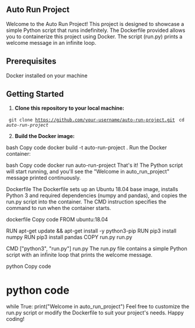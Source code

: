 ## Auto Run Project
Welcome to the Auto Run Project! This project is designed to showcase a simple Python script that runs indefinitely. The Dockerfile provided allows you to containerize this project using Docker. The script (run.py) prints a welcome message in an infinite loop.

## Prerequisites
Docker installed on your machine

## Getting Started
1. **Clone this repository to your local machine:**

 <code> git clone https://github.com/your-username/auto-run-project.git</code>
 <code> cd <em> auto-run-project</em> </code>

2. **Build the Docker image:**

bash
Copy code
docker build -t auto-run-project .
Run the Docker container:

bash
Copy code
docker run auto-run-project
That's it! The Python script will start running, and you'll see the "Welcome in auto_run_project" message printed continuously.

Dockerfile
The Dockerfile sets up an Ubuntu 18.04 base image, installs Python 3 and required dependencies (numpy and pandas), and copies the run.py script into the container. The CMD instruction specifies the command to run when the container starts.

dockerfile
Copy code
FROM ubuntu:18.04

RUN apt-get update && apt-get install -y python3-pip
RUN pip3 install numpy
RUN pip3 install pandas
COPY run.py run.py

CMD ["python3", "run.py"]
run.py
The run.py file contains a simple Python script with an infinite loop that prints the welcome message.

python
Copy code
# python code

while True:
    print("Welcome in auto_run_project")
Feel free to customize the run.py script or modify the Dockerfile to suit your project's needs. Happy coding!





